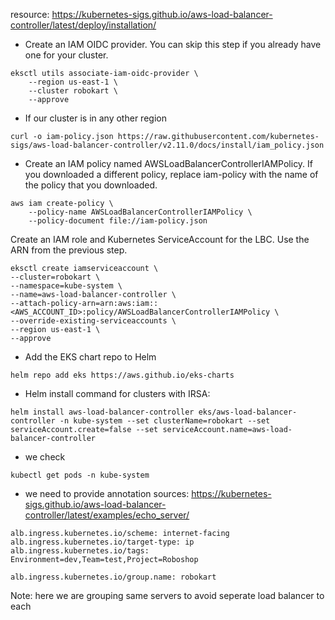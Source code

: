 resource: https://kubernetes-sigs.github.io/aws-load-balancer-controller/latest/deploy/installation/

- Create an IAM OIDC provider. You can skip this step if you already have one for your cluster.
```
eksctl utils associate-iam-oidc-provider \
    --region us-east-1 \
    --cluster robokart \
    --approve

```
- If our cluster is in any other region
```
curl -o iam-policy.json https://raw.githubusercontent.com/kubernetes-sigs/aws-load-balancer-controller/v2.11.0/docs/install/iam_policy.json

```

- Create an IAM policy named AWSLoadBalancerControllerIAMPolicy. If you downloaded a different policy, replace iam-policy with the name of the policy that you downloaded.

```
aws iam create-policy \
    --policy-name AWSLoadBalancerControllerIAMPolicy \
    --policy-document file://iam-policy.json
```

Create an IAM role and Kubernetes ServiceAccount for the LBC. Use the ARN from the previous step.
```
eksctl create iamserviceaccount \
--cluster=robokart \
--namespace=kube-system \
--name=aws-load-balancer-controller \
--attach-policy-arn=arn:aws:iam::<AWS_ACCOUNT_ID>:policy/AWSLoadBalancerControllerIAMPolicy \
--override-existing-serviceaccounts \
--region us-east-1 \
--approve

```

- Add the EKS chart repo to Helm

```
helm repo add eks https://aws.github.io/eks-charts
```

- Helm install command for clusters with IRSA:

```
helm install aws-load-balancer-controller eks/aws-load-balancer-controller -n kube-system --set clusterName=robokart --set serviceAccount.create=false --set serviceAccount.name=aws-load-balancer-controller

```

- we check 
```
kubectl get pods -n kube-system
```

- we need to provide annotation
sources: https://kubernetes-sigs.github.io/aws-load-balancer-controller/latest/examples/echo_server/

```
alb.ingress.kubernetes.io/scheme: internet-facing
alb.ingress.kubernetes.io/target-type: ip
alb.ingress.kubernetes.io/tags: Environment=dev,Team=test,Project=Roboshop

```

```
alb.ingress.kubernetes.io/group.name: robokart
```
Note: here we are grouping same servers to avoid seperate load balancer to each